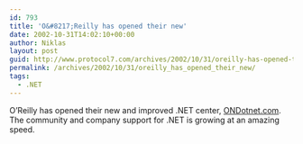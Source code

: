 ```yaml
---
id: 793
title: 'O&#8217;Reilly has opened their new'
date: 2002-10-31T14:02:10+00:00
author: Niklas
layout: post
guid: http://www.protocol7.com/archives/2002/10/31/oreilly-has-opened-their-new/
permalink: /archives/2002/10/31/oreilly_has_opened_their_new/
tags:
  - .NET
---
```

<div class='microid-847347cbe8aa9e9a6632537b53d2ab7969b0aa01'>
  <p>
    O&#8217;Reilly has opened their new and improved .NET center, <a href="http://ondotnet.com/">ONDotnet.com</a>. The community and company support for .NET is growing at an amazing speed.
  </p>
</div>